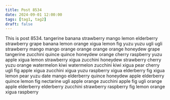 ```yaml
---
title: Post 8534
date: 2024-09-01 12:00:00
tags: [tag1, tag2]
draft: false
---
```

This is post 8534.
tangerine
banana
strawberry
mango
lemon
elderberry
strawberry
grape
banana
lemon
orange
xigua
lemon
fig
yuzu
yuzu
ugli
ugli
strawberry
mango
mango
orange
orange
orange
orange
honeydew
grape
tangerine
zucchini
quince
quince
honeydew
orange
cherry
raspberry
yuzu
apple
xigua
lemon
strawberry
xigua
zucchini
honeydew
strawberry
cherry
yuzu
orange
watermelon
kiwi
watermelon
zucchini
kiwi
xigua
pear
cherry
ugli
fig
apple
xigua
zucchini
xigua
yuzu
raspberry
xigua
elderberry
fig
xigua
lemon
pear
yuzu
date
mango
elderberry
quince
honeydew
apple
elderberry
quince
lemon
fig
nectarine
ugli
apple
orange
zucchini
apple
fig
ugli
orange
apple
elderberry
elderberry
zucchini
strawberry
raspberry
fig
lemon
orange
xigua
raspberry
